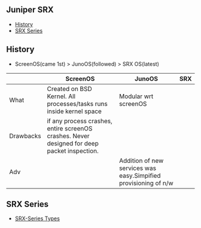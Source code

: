 ## Juniper SRX

- [History](#history)
- [SRX Series](#series)

<a name=history></a>
## History
- ScreenOS(came 1st) > JunoOS(followed) > SRX OS(latest)

||ScreenOS|JunoOS|SRX|
|---|---|---|---|
|What|Created on BSD Kernel. All processes/tasks runs inside kernel space|Modular wrt screenOS||
|Drawbacks|if any process crashes, entire screenOS crashes. Never designed for deep packet inspection.|||
|Adv||Addition of new services was easy.Simpified provisioning of n/w||

<a name=series></a>
## SRX Series
- [SRX-Series Types](SRXSeries_Types)

